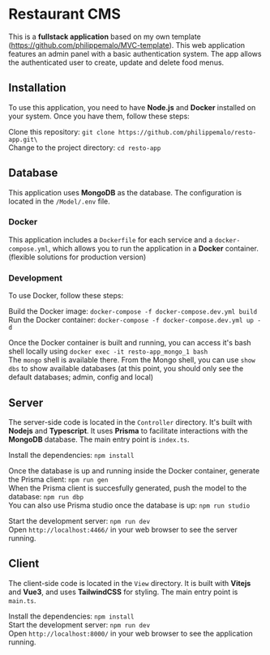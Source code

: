 # Restaurant CMS

This is a **fullstack application** based on my own template (https://github.com/philippemalo/MVC-template).
This web application features an admin panel with a basic authentication system. The app allows the authenticated user to create, update and delete food menus.

## Installation

To use this application, you need to have **Node.js** and **Docker** installed on your system. Once you have them, follow these steps:

Clone this repository: `git clone https://github.com/philippemalo/resto-app.git\`<br>
Change to the project directory: `cd resto-app`

## Database

This application uses **MongoDB** as the database. The configuration is located in the `/Model/.env` file.

### Docker

This application includes a `Dockerfile` for each service and a `docker-compose.yml`, which allows you to run the application in a **Docker** container. (flexible solutions for production version)

### Development

To use Docker, follow these steps:

Build the Docker image: `docker-compose -f docker-compose.dev.yml build`<br>
Run the Docker container: `docker-compose -f docker-compose.dev.yml up -d`

Once the Docker container is built and running, you can access it's bash shell locally using `docker exec -it resto-app_mongo_1 bash`<br>
The `mongo` shell is available there. From the Mongo shell, you can use `show dbs` to show available databases (at this point, you should only see the default databases; admin, config and local)

## Server

The server-side code is located in the `Controller` directory. It's built with **Nodejs** and **Typescript**. It uses **Prisma** to facilitate interactions with the **MongoDB** database. The main entry point is `index.ts`.

Install the dependencies: `npm install`

Once the database is up and running inside the Docker container, generate the Prisma client: `npm run gen`<br>
When the Prisma client is succesfully generated, push the model to the database: `npm run dbp`<br>
You can also use Prisma studio once the database is up: `npm run studio`

Start the development server: `npm run dev`<br>
Open `http://localhost:4466/` in your web browser to see the server running.

## Client

The client-side code is located in the `View` directory. It is built with **Vitejs** and **Vue3**, and uses **TailwindCSS** for styling. The main entry point is `main.ts`.

Install the dependencies: `npm install`<br>
Start the development server: `npm run dev`<br>
Open `http://localhost:8000/` in your web browser to see the application running.
